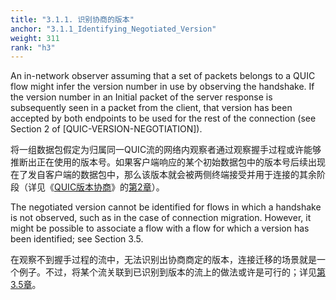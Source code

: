 ```yaml
---
title: "3.1.1. 识别协商的版本"
anchor: "3.1.1_Identifying_Negotiated_Version"
weight: 311
rank: "h3"
---
```


An in-network observer assuming that a set of packets belongs to a QUIC flow might infer the version number in use by observing the handshake. If the version number in an Initial packet of the server response is subsequently seen in a packet from the client, that version has been accepted by both endpoints to be used for the rest of the connection (see Section 2 of [QUIC-VERSION-NEGOTIATION]).

将一组数据包假定为归属同一QUIC流的网络内观察者通过观察握手过程或许能够推断出正在使用的版本号。如果客户端响应的某个初始数据包中的版本号后续出现在了发自客户端的数据包中，那么该版本就会被两侧终端接受并用于连接的其余阶段（详见《[QUIC版本协商]()》的[第2章]()）。

The negotiated version cannot be identified for flows in which a handshake is not observed, such as in the case of connection migration. However, it might be possible to associate a flow with a flow for which a version has been identified; see Section 3.5.

在观察不到握手过程的流中，无法识别出协商商定的版本，连接迁移的场景就是一个例子。不过，将某个流关联到已识别到版本的流上的做法或许是可行的；详见[第3.5章]()。
